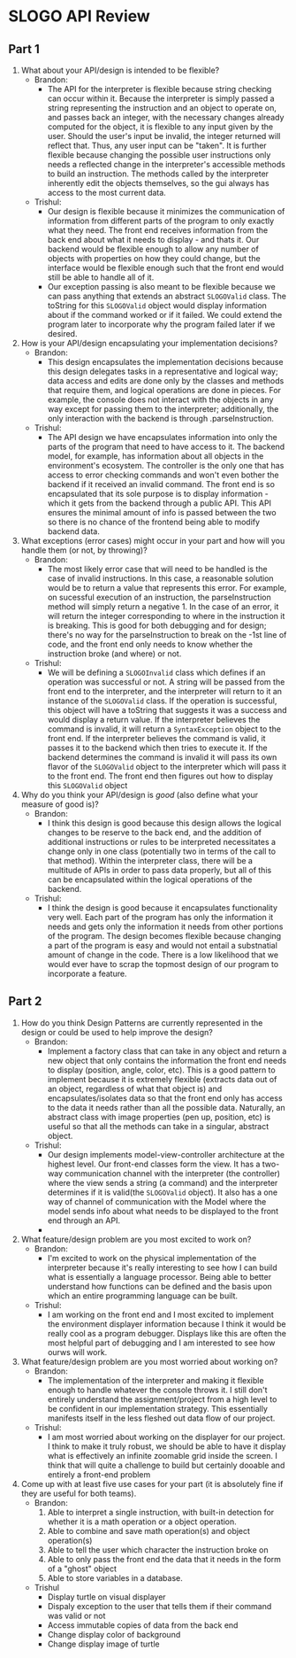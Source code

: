 # SLOGO API Review

## Part 1
1.  What about your API/design is intended to be flexible?
    * Brandon:
        * The API for the interpreter is flexible because string checking can occur within it. Because the interpreter is simply passed a string representing the instruction and an object to operate on, and passes back an integer, with the necessary changes already computed for the object, it is flexible to any input given by the user. Should the user's input be invalid, the integer returned will reflect that. Thus, any user input can be "taken". It is further flexible because changing the possible user instructions only needs a reflected change in the interpreter's accessible methods to build an instruction. The methods called by the interpreter inherently edit the objects themselves, so the gui always has access to the most current data. 
    * Trishul:
        * Our design is flexible because it minimizes the communication of information from different parts of the program to only exactly what they need. The front end receives information from the back end about what it needs to display - and thats it. Our backend would be flexible enough to allow any number of objects with properties on how they could change, but the interface would be flexible enough such that the front end would still be able to handle all of it.
        * Our exception passing is also meant to be flexible because we can pass anything that extends an abstract ``SLOGOValid`` class. The toString for this ``SLOGOValid`` object would display information about if the command worked or if it failed. We could extend the program later to incorporate why the program failed later if we desired. 
2.  How is your API/design encapsulating your implementation decisions?
    * Brandon: 
        * This design encapsulates the implementation decisions because this design delegates tasks in a representative and logical way; data access and edits are done only by the classes and methods that require them, and logical operations are done in pieces. For example, the console does not interact with the objects in any way except for passing them to the interpreter; additionally, the only interaction with the backend is through .parseInstruction. 
    * Trishul:
        * The API design we have encapsulates information into only the parts of the program that need to have access to it. The backend model, for example, has information about all objects in the environment's ecosystem. The controller is the only one that has access to error checking commands and won't even bother the backend if it received an invalid command. The front end is so encapsulated that its sole purpose is to display information - which it gets from the backend through a public API. This API ensures the minimal amount of info is passed between the two so there is no chance of the frontend being able to modify backend data.
3.  What exceptions (error cases) might occur in your part and how will you handle them (or not, by throwing)?
    * Brandon: 
        * The most likely error case that will need to be handled is the case of invalid instructions. In this case, a reasonable solution would be to return a value that represents this error. For example, on sucessful execution of an instruction, the parseInstruction method will simply return a negative 1. In the case of an error, it will return the integer corresponding to where in the instruction it is breaking. This is good for both debugging and for design; there's no way for the parseInstruction to break on the -1st line of code, and the front end only needs to know whether the instruction broke (and where) or not.
    * Trishul:
        * We will be defining a ``SLOGOInvalid`` class which defines if an operation was successful or not. A string will be passed from the front end to the interpreter, and the interpreter will return to it an instance of the ``SLOGOValid`` class. If the operation is successful, this object will have a toString that suggests it was a success and would display a return value. If the interpreter believes the command is invalid, it will return a ``SyntaxException`` object to the front end. If the interpreter believes the command is valid, it passes it to the backend which then tries to execute it. If the backend determines the command is invalid it will pass its own flavor of the ``SLOGOValid`` object to the interpreter which will pass it to the front end. The front end then figures out how to display this ``SLOGOValid`` object 
4.  Why do you think your API/design is _good_ (also define what your measure of good is)?
    * Brandon:
        * I think this design is good because this design allows the logical changes to be reserve to the back end, and the addition of additional instructions or rules to be interpreted necessitates a change only in one class (potentially two in terms of the call to that method). Within the interpreter class, there will be a multitude of APIs in order to pass data properly, but all of this can be encapsulated within the logical operations of the backend. 
    * Trishul:
        * I think the design is good because it encapsulates functionality very well. Each part of the program has only the information it needs and gets only the information it needs from other portions of the program. The design becomes flexible because changing a part of the program is easy and would not entail a substnatial amount of change in the code. There is a low likelihood that we would ever have to scrap the topmost design of our program to incorporate a feature.
     
## Part 2     
1.  How do you think Design Patterns are currently represented in the design or could be used to help improve the design?
     * Brandon:
         * Implement a factory class that can take in any object and return a new object that only contains the information the front end needs to display (position, angle, color, etc). This is a good pattern to implement because it is extremely flexible (extracts data out of an object, regardless of what that object is) and encapsulates/isolates data so that the front end only has access to the data it needs rather than all the possible data. Naturally, an abstract class with image properties (pen up, position, etc) is useful so that all the methods can take in a singular, abstract object. 
      * Trishul:
          * Our design implements model-view-controller architecture at the highest level. Our front-end classes form the view. It has a two-way communication channel with the interpreter (the controller) where the view sends a string (a command) and the interpreter determines if it is valid(the ``SLOGOValid`` object). It also has a one way of channel of communication with the Model where the model sends info about what needs to be displayed to the front end through an API.
          * 
2.  What feature/design problem are you most excited to work on?
    * Brandon:
        * I'm excited to work on the physical implementation of the interpreter because it's really interesting to see how I can build what is essentially a language processor. Being able to better understand how functions can be defined and the basis upon which an entire programming language can be built.
     * Trishul: 
         * I am working on the front end and I most excited to implement the environment displayer information because I think it would be really cool as a program debugger. Displays like this are often the most helpful part of debugging and I am interested to see how ourws will work.
3.  What feature/design problem are you most worried about working on?
     * Brandon:
         * The implementation of the interpreter and making it flexible enough to handle whatever the console throws it. I still don't entirely understand the assignment/project from a high level to be confident in our implementation strategy. This essentially manifests itself in the less fleshed out data flow of our project.
     * Trishul:
         * I am most worried about working on the displayer for our project. I think to make it truly robust, we should be able to have it display what is effectively an infinite zoomable grid inside the screen. I think that will quite a challenge to build but certainly dooable and entirely a front-end problem
4.  Come up with at least five use cases for your part (it is absolutely fine if they are useful for both teams).
    * Brandon:
        1. Able to interpret a single instruction, with built-in detection for whether it is a math operation or a object operation.
        2. Able to combine and save math operation(s) and object operation(s)
        3. Able to tell the user which character the instruction broke on
        4. Able to only pass the front end the data that it needs in the form of a "ghost" object
        5. Able to store variables in a database.
    * Trishul
        * Display turtle on visual displayer
        * Dispaly exception to the user that tells them if their command was valid or not
        * Access immutable copies of data from the back end
        * Change display color of background
        * Change display image of turtle